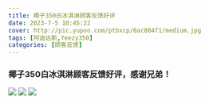 ```yaml
---
title: 椰子350白冰淇淋顾客反馈好评
date: 2023-7-5 10:45:22
cover: http://pic.yupoo.com/ptbxcp/0ac804f1/medium.jpg
tags: [阿迪达斯,Yeezy350]
categories: [顾客反馈]
---
```


###  椰子350白冰淇淋顾客反馈好评，感谢兄弟！
![](http://pic.yupoo.com/ptbxcp/7e73a414/174c950d.png)
![](http://pic.yupoo.com/ptbxcp/a37bcc41/dd3c8481.jpg)
![](http://pic.yupoo.com/ptbxcp/0ac804f1/ac0d56e7.jpg)
